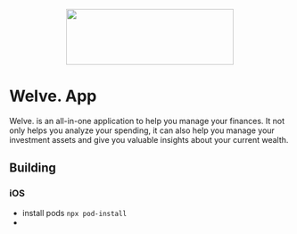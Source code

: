<p align="center">
  <img width="300" height="100" src="https://i.imgur.com/wonvweN.png">
</p>

# Welve. App

Welve. is an all-in-one application to help you manage your finances. It not only helps you analyze your spending, it can also help you manage your investment assets and give you valuable insights about your current wealth.

## Building

### iOS

- install pods `npx pod-install`
-
